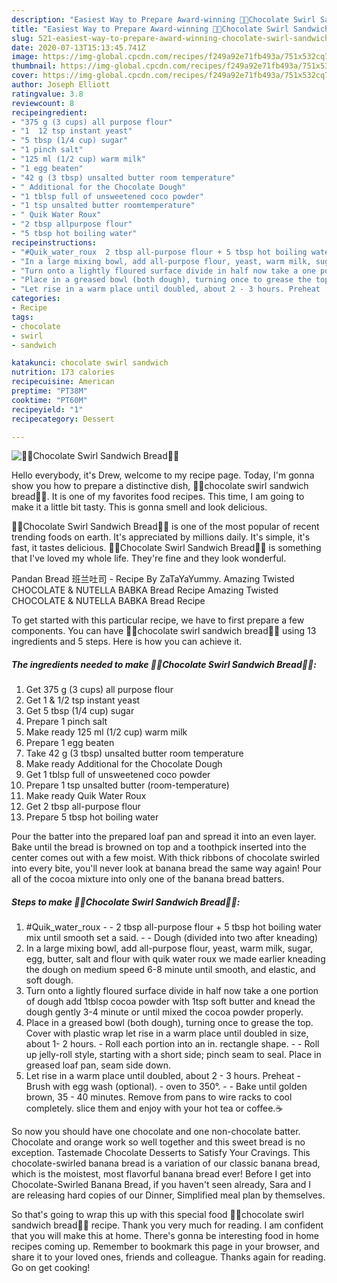 ```yaml
---
description: "Easiest Way to Prepare Award-winning 🍫🍞Chocolate Swirl Sandwich Bread🍞🍫"
title: "Easiest Way to Prepare Award-winning 🍫🍞Chocolate Swirl Sandwich Bread🍞🍫"
slug: 521-easiest-way-to-prepare-award-winning-chocolate-swirl-sandwich-bread
date: 2020-07-13T15:13:45.741Z
image: https://img-global.cpcdn.com/recipes/f249a92e71fb493a/751x532cq70/🍫🍞chocolate-swirl-sandwich-bread🍞🍫-recipe-main-photo.jpg
thumbnail: https://img-global.cpcdn.com/recipes/f249a92e71fb493a/751x532cq70/🍫🍞chocolate-swirl-sandwich-bread🍞🍫-recipe-main-photo.jpg
cover: https://img-global.cpcdn.com/recipes/f249a92e71fb493a/751x532cq70/🍫🍞chocolate-swirl-sandwich-bread🍞🍫-recipe-main-photo.jpg
author: Joseph Elliott
ratingvalue: 3.8
reviewcount: 8
recipeingredient:
- "375 g (3 cups) all purpose flour"
- "1  12 tsp instant yeast"
- "5 tbsp (1/4 cup) sugar"
- "1 pinch salt"
- "125 ml (1/2 cup) warm milk"
- "1 egg beaten"
- "42 g (3 tbsp) unsalted butter room temperature"
- " Additional for the Chocolate Dough"
- "1 tblsp full of unsweetened coco powder"
- "1 tsp unsalted butter roomtemperature"
- " Quik Water Roux"
- "2 tbsp allpurpose flour"
- "5 tbsp hot boiling water"
recipeinstructions:
- "#Quik_water_roux  2 tbsp all-purpose flour + 5 tbsp hot boiling water mix until smooth set a said.  Dough (divided into two after kneading)"
- "In a large mixing bowl, add all-purpose flour, yeast, warm milk, sugar, egg, butter, salt and flour with quik water roux we made earlier kneading the dough on medium speed 6-8 minute until smooth, and elastic, and soft dough."
- "Turn onto a lightly floured surface divide in half now take a one portion of dough add 1tblsp cocoa powder with 1tsp soft butter and knead the dough gently 3-4 minute or until mixed the cocoa powder properly."
- "Place in a greased bowl (both dough), turning once to grease the top. Cover with plastic wrap let rise in a warm place until doubled in size, about 1- 2 hours. Roll each portion into an in. rectangle shape.  Roll up jelly-roll style, starting with a short side; pinch seam to seal. Place in greased loaf pan, seam side down."
- "Let rise in a warm place until doubled, about 2 - 3 hours. Preheat  Brush with egg wash (optional). oven to 350°.  Bake until golden brown, 35 - 40 minutes. Remove from pans to wire racks to cool completely. slice them and enjoy with your hot tea or coffee.☕"
categories:
- Recipe
tags:
- chocolate
- swirl
- sandwich

katakunci: chocolate swirl sandwich 
nutrition: 173 calories
recipecuisine: American
preptime: "PT38M"
cooktime: "PT60M"
recipeyield: "1"
recipecategory: Dessert

---
```



![🍫🍞Chocolate Swirl Sandwich Bread🍞🍫](https://img-global.cpcdn.com/recipes/f249a92e71fb493a/751x532cq70/🍫🍞chocolate-swirl-sandwich-bread🍞🍫-recipe-main-photo.jpg)

Hello everybody, it's Drew, welcome to my recipe page. Today, I'm gonna show you how to prepare a distinctive dish, 🍫🍞chocolate swirl sandwich bread🍞🍫. It is one of my favorites food recipes. This time, I am going to make it a little bit tasty. This is gonna smell and look delicious.

🍫🍞Chocolate Swirl Sandwich Bread🍞🍫 is one of the most popular of recent trending foods on earth. It's appreciated by millions daily. It's simple, it's fast, it tastes delicious. 🍫🍞Chocolate Swirl Sandwich Bread🍞🍫 is something that I've loved my whole life. They're fine and they look wonderful.

Pandan Bread 班兰吐司 - Recipe By ZaTaYaYummy. Amazing Twisted CHOCOLATE &amp; NUTELLA BABKA Bread Recipe Amazing Twisted CHOCOLATE &amp; NUTELLA BABKA Bread Recipe


To get started with this particular recipe, we have to first prepare a few components. You can have 🍫🍞chocolate swirl sandwich bread🍞🍫 using 13 ingredients and 5 steps. Here is how you can achieve it.

<!--inarticleads1-->

##### The ingredients needed to make 🍫🍞Chocolate Swirl Sandwich Bread🍞🍫:

1. Get 375 g (3 cups) all purpose flour
1. Get 1 &amp; 1/2 tsp instant yeast
1. Get 5 tbsp (1/4 cup) sugar
1. Prepare 1 pinch salt
1. Make ready 125 ml (1/2 cup) warm milk
1. Prepare 1 egg beaten
1. Take 42 g (3 tbsp) unsalted butter room temperature
1. Make ready  Additional for the Chocolate Dough
1. Get 1 tblsp full of unsweetened coco powder
1. Prepare 1 tsp unsalted butter (room-temperature)
1. Make ready  Quik Water Roux
1. Get 2 tbsp all-purpose flour
1. Prepare 5 tbsp hot boiling water


Pour the batter into the prepared loaf pan and spread it into an even layer. Bake until the bread is browned on top and a toothpick inserted into the center comes out with a few moist. With thick ribbons of chocolate swirled into every bite, you&#39;ll never look at banana bread the same way again! Pour all of the cocoa mixture into only one of the banana bread batters. 

<!--inarticleads2-->

##### Steps to make 🍫🍞Chocolate Swirl Sandwich Bread🍞🍫:

1. #Quik_water_roux -  - 2 tbsp all-purpose flour + 5 tbsp hot boiling water mix until smooth set a said. -  - Dough (divided into two after kneading)
1. In a large mixing bowl, add all-purpose flour, yeast, warm milk, sugar, egg, butter, salt and flour with quik water roux we made earlier kneading the dough on medium speed 6-8 minute until smooth, and elastic, and soft dough.
1. Turn onto a lightly floured surface divide in half now take a one portion of dough add 1tblsp cocoa powder with 1tsp soft butter and knead the dough gently 3-4 minute or until mixed the cocoa powder properly.
1. Place in a greased bowl (both dough), turning once to grease the top. Cover with plastic wrap let rise in a warm place until doubled in size, about 1- 2 hours. - Roll each portion into an in. rectangle shape. -  - Roll up jelly-roll style, starting with a short side; pinch seam to seal. Place in greased loaf pan, seam side down.
1. Let rise in a warm place until doubled, about 2 - 3 hours. Preheat  - Brush with egg wash (optional). - oven to 350°. -  - Bake until golden brown, 35 - 40 minutes. Remove from pans to wire racks to cool completely. slice them and enjoy with your hot tea or coffee.☕


So now you should have one chocolate and one non-chocolate batter. Chocolate and orange work so well together and this sweet bread is no exception. Tastemade Chocolate Desserts to Satisfy Your Cravings. This chocolate-swirled banana bread is a variation of our classic banana bread, which is the moistest, most flavorful banana bread ever! Before I get into Chocolate-Swirled Banana Bread, if you haven&#39;t seen already, Sara and I are releasing hard copies of our Dinner, Simplified meal plan by themselves. 

So that's going to wrap this up with this special food 🍫🍞chocolate swirl sandwich bread🍞🍫 recipe. Thank you very much for reading. I am confident that you will make this at home. There's gonna be interesting food in home recipes coming up. Remember to bookmark this page in your browser, and share it to your loved ones, friends and colleague. Thanks again for reading. Go on get cooking!
